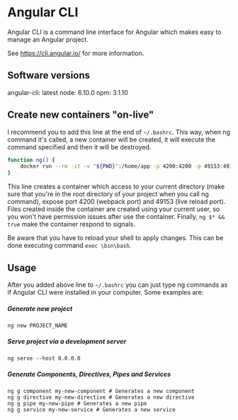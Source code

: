 # Angular CLI

Angular CLI is a command line interface for Angular which makes easy to manage an Angular project.

See https://cli.angular.io/ for more information.

## Software versions

angular-cli: latest
node: 6.10.0
npm: 3.1.10

## Create new containers "on-live"

I recommend you to add this line at the end of `~/.bashrc`. This way, when ng command it's called, a new container will be created, it will execute the command specified and then it will be destroyed.

```bash
function ng() {
	docker run --rm -it -v "${PWD}":/home/app -p 4200:4200 -p 49153:49153 -u `id -u`:`id -g` janlop/angular-cli "ng $* && true"
}
```

This line creates a container which access to your current directory (make sure that you're in the root directory of your project when you call ng command), expose port 4200 (webpack port) and 49153 (live reload port). Files created inside the container are created using your current user, so you won't have permission issues after use the container. Finally, `ng $* && true` make the container respond to signals.

Be aware that you have to reload your shell to apply changes. This can be done executing command `exec \bin\bash`.

## Usage

After you added above line to `~/.bashrc` you can just type ng commands as if Angular CLI were installed in your computer. Some examples are:

##### Generate new project

`ng new PROJECT_NAME`

##### Serve project via a development server

`ng serve --host 0.0.0.0`

##### Generate Components, Directives, Pipes and Services

`ng g component my-new-component # Generates a new component`  
`ng g directive my-new-directive # Generates a new directive`  
`ng g pipe my-new-pipe # Generates a new pipe`  
`ng g service my-new-service # Generates a new service`  